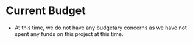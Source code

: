 # Current Budget
- At this time, we do not have any budgetary concerns as we have not spent any funds on this project at this time.
